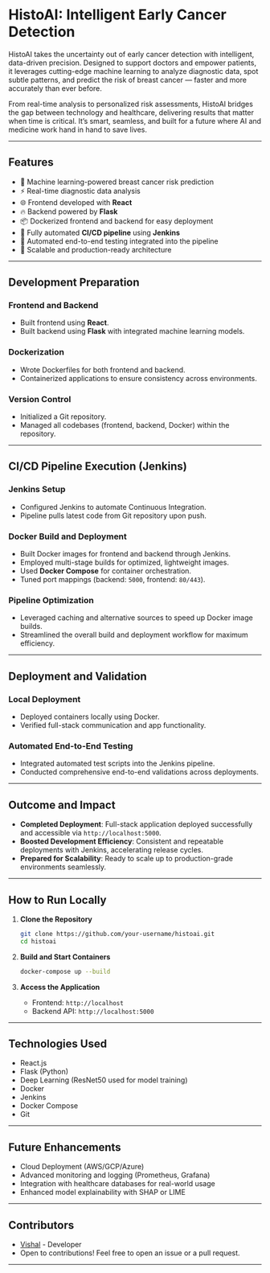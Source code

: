 
# HistoAI: Intelligent Early Cancer Detection

HistoAI takes the uncertainty out of early cancer detection with intelligent, data-driven precision. Designed to support doctors and empower patients, it leverages cutting-edge machine learning to analyze diagnostic data, spot subtle patterns, and predict the risk of breast cancer — faster and more accurately than ever before.

From real-time analysis to personalized risk assessments, HistoAI bridges the gap between technology and healthcare, delivering results that matter when time is critical. It’s smart, seamless, and built for a future where AI and medicine work hand in hand to save lives.

---

## Features

- 🧠 Machine learning-powered breast cancer risk prediction
- ⚡ Real-time diagnostic data analysis
- 🌐 Frontend developed with **React**
- 🔥 Backend powered by **Flask**
- 📦 Dockerized frontend and backend for easy deployment
- 🔄 Fully automated **CI/CD pipeline** using **Jenkins**
- 🧪 Automated end-to-end testing integrated into the pipeline
- 🚀 Scalable and production-ready architecture

---

## Development Preparation

### Frontend and Backend
- Built frontend using **React**.
- Built backend using **Flask** with integrated machine learning models.

### Dockerization
- Wrote Dockerfiles for both frontend and backend.
- Containerized applications to ensure consistency across environments.

### Version Control
- Initialized a Git repository.
- Managed all codebases (frontend, backend, Docker) within the repository.

---

## CI/CD Pipeline Execution (Jenkins)

### Jenkins Setup
- Configured Jenkins to automate Continuous Integration.
- Pipeline pulls latest code from Git repository upon push.

### Docker Build and Deployment
- Built Docker images for frontend and backend through Jenkins.
- Employed multi-stage builds for optimized, lightweight images.
- Used **Docker Compose** for container orchestration.
- Tuned port mappings (backend: `5000`, frontend: `80/443`).

### Pipeline Optimization
- Leveraged caching and alternative sources to speed up Docker image builds.
- Streamlined the overall build and deployment workflow for maximum efficiency.

---

## Deployment and Validation

### Local Deployment
- Deployed containers locally using Docker.
- Verified full-stack communication and app functionality.

### Automated End-to-End Testing
- Integrated automated test scripts into the Jenkins pipeline.
- Conducted comprehensive end-to-end validations across deployments.

---

## Outcome and Impact

- **Completed Deployment**: Full-stack application deployed successfully and accessible via `http://localhost:5000`.
- **Boosted Development Efficiency**: Consistent and repeatable deployments with Jenkins, accelerating release cycles.
- **Prepared for Scalability**: Ready to scale up to production-grade environments seamlessly.

---

## How to Run Locally

1. **Clone the Repository**
   ```bash
   git clone https://github.com/your-username/histoai.git
   cd histoai
   ```

2. **Build and Start Containers**
   ```bash
   docker-compose up --build
   ```

3. **Access the Application**
   - Frontend: `http://localhost`
   - Backend API: `http://localhost:5000`

---

## Technologies Used

- React.js
- Flask (Python)
- Deep Learning (ResNet50 used for model training)
- Docker
- Jenkins
- Docker Compose
- Git

---

## Future Enhancements

- Cloud Deployment (AWS/GCP/Azure)
- Advanced monitoring and logging (Prometheus, Grafana)
- Integration with healthcare databases for real-world usage
- Enhanced model explainability with SHAP or LIME

---

## Contributors

- [Vishal](https://github.com/Vishal8500) - Developer
- Open to contributions! Feel free to open an issue or a pull request.

---
